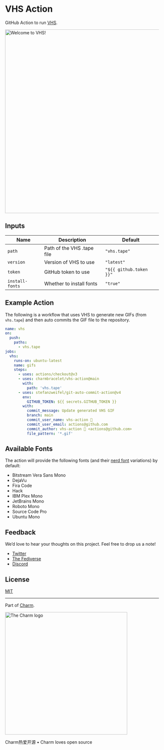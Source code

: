 # VHS Action

GitHub Action to run [VHS][vhs].

<img alt="Welcome to VHS!" src="vhs.gif" width="600" />

[vhs]: https://github.com/charmbracelet/vhs

## Inputs

Name            | Description                | Default
--------------- | -------------------------- | ---------------------
`path`          | Path of the VHS .tape file | ``"vhs.tape"``
`version`       | Version of VHS to use      | ``"latest"``
`token`         | GitHub token to use        | ``"${{ github.token }}"``
`install-fonts` | Whether to install fonts   | ``"true"``

## Example Action

The following is a workflow that uses VHS to generate new GIFs (from
 `vhs.tape`) and then auto commits the GIF file to the repository.

```yaml
name: vhs
on:
  push:
    paths:
      - vhs.tape
jobs:
  vhs:
    runs-on: ubuntu-latest
    name: gifs
    steps:
      - uses: actions/checkout@v3
      - uses: charmbracelet/vhs-action@main
        with:
          path: 'vhs.tape'
      - uses: stefanzweifel/git-auto-commit-action@v4
        env:
          GITHUB_TOKEN: ${{ secrets.GITHUB_TOKEN }}
        with:
          commit_message: Update generated VHS GIF
          branch: main
          commit_user_name: vhs-action 📼
          commit_user_email: actions@github.com
          commit_author: vhs-action 📼 <actions@github.com>
          file_pattern: '*.gif'
```

## Available Fonts

The action will provide the following fonts (and their [nerd font](nerdfonts)
variations) by default:

[nerdfonts]: https://www.nerdfonts.com

* Bitstream Vera Sans Mono
* DejaVu
* Fira Code
* Hack
* IBM Plex Mono
* JetBrains Mono
* Roboto Mono
* Source Code Pro
* Ubuntu Mono

## Feedback

We’d love to hear your thoughts on this project. Feel free to drop us a note!

* [Twitter](https://twitter.com/charmcli)
* [The Fediverse](https://mastodon.social/@charmcli)
* [Discord](https://charm.sh/chat)

## License

[MIT](https://github.com/charmbracelet/vhs/raw/main/LICENSE)

***

Part of [Charm](https://charm.sh).

<a href="https://charm.sh/">
  <img
    alt="The Charm logo"
    width="400"
    src="https://stuff.charm.sh/charm-badge.jpg"
  />
</a>

Charm热爱开源 • Charm loves open source
